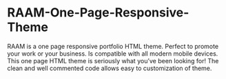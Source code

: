 # RAAM-One-Page-Responsive-Theme
RAAM is a one page responsive portfolio HTML theme. Perfect to promote your work or your business. Is compatible with all modern mobile devices. This one page HTML theme is seriously what you’ve been looking for! The clean and well commented code allows easy to customization of theme.
